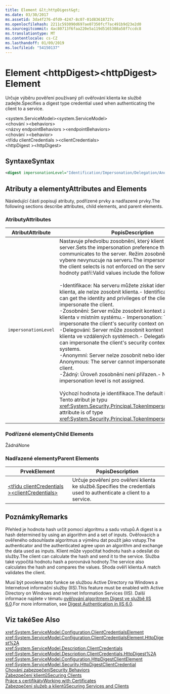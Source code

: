 ```yaml
---
title: Element &lt;httpDigest&gt;
ms.date: 03/30/2017
ms.assetid: 3da4f276-dfd9-4247-8c07-01d83618727c
ms.openlocfilehash: 2211c593090d697ae07350fcf7ac491b9d23e2d0
ms.sourcegitcommit: 4ac80713f6faa220e5a119d5165308a58f7ccdc8
ms.translationtype: MT
ms.contentlocale: cs-CZ
ms.lasthandoff: 01/09/2019
ms.locfileid: "54150137"
---
```

# <a name="lthttpdigestgt-element"></a><span data-ttu-id="79a68-102">Element &lt;httpDigest&gt;</span><span class="sxs-lookup"><span data-stu-id="79a68-102">&lt;httpDigest&gt; Element</span></span>
<span data-ttu-id="79a68-103">Určuje výběru pověření používaný při ověřování klienta ke službě zadejte.</span><span class="sxs-lookup"><span data-stu-id="79a68-103">Specifies a digest type credential used when authenticating the client to a service.</span></span>  
  
 <span data-ttu-id="79a68-104">\<system.ServiceModel></span><span class="sxs-lookup"><span data-stu-id="79a68-104">\<system.ServiceModel></span></span>  
<span data-ttu-id="79a68-105">\<chování ></span><span class="sxs-lookup"><span data-stu-id="79a68-105">\<behaviors></span></span>  
<span data-ttu-id="79a68-106">\<názvy endpointBehaviors ></span><span class="sxs-lookup"><span data-stu-id="79a68-106">\<endpointBehaviors></span></span>  
<span data-ttu-id="79a68-107">\<chování ></span><span class="sxs-lookup"><span data-stu-id="79a68-107">\<behavior></span></span>  
<span data-ttu-id="79a68-108">\<třídu clientCredentials ></span><span class="sxs-lookup"><span data-stu-id="79a68-108">\<clientCredentials></span></span>  
<span data-ttu-id="79a68-109">\<httpDigest ></span><span class="sxs-lookup"><span data-stu-id="79a68-109">\<httpDigest></span></span>  
  
## <a name="syntax"></a><span data-ttu-id="79a68-110">Syntaxe</span><span class="sxs-lookup"><span data-stu-id="79a68-110">Syntax</span></span>  
  
```xml  
<digest impersonationLevel="Identification/Impersonation/Delegation/Anonymous/None" />
```  
  
## <a name="attributes-and-elements"></a><span data-ttu-id="79a68-111">Atributy a elementy</span><span class="sxs-lookup"><span data-stu-id="79a68-111">Attributes and Elements</span></span>  
 <span data-ttu-id="79a68-112">Následující části popisují atributy, podřízené prvky a nadřazené prvky.</span><span class="sxs-lookup"><span data-stu-id="79a68-112">The following sections describe attributes, child elements, and parent elements.</span></span>  
  
### <a name="attributes"></a><span data-ttu-id="79a68-113">Atributy</span><span class="sxs-lookup"><span data-stu-id="79a68-113">Attributes</span></span>  
  
|<span data-ttu-id="79a68-114">Atribut</span><span class="sxs-lookup"><span data-stu-id="79a68-114">Attribute</span></span>|<span data-ttu-id="79a68-115">Popis</span><span class="sxs-lookup"><span data-stu-id="79a68-115">Description</span></span>|  
|---------------|-----------------|  
|`impersonationLevel`|<span data-ttu-id="79a68-116">Nastavuje předvolbu zosobnění, který klient komunikuje na server.</span><span class="sxs-lookup"><span data-stu-id="79a68-116">Sets the impersonation preference that the client communicates to the server.</span></span> <span data-ttu-id="79a68-117">Režim zosobnění, který klient vybere nevynucuje na serveru.</span><span class="sxs-lookup"><span data-stu-id="79a68-117">The impersonation mode that the client selects is not enforced on the server.</span></span> <span data-ttu-id="79a68-118">Platné hodnoty patří:</span><span class="sxs-lookup"><span data-stu-id="79a68-118">Valid values include the following:</span></span><br /><br /> <span data-ttu-id="79a68-119">-Identifikace: Na serveru můžete získat identit a oprávnění klienta, ale nelze zosobnit klienta.</span><span class="sxs-lookup"><span data-stu-id="79a68-119">-   Identification: The server can get the identity and privileges of the client, but cannot impersonate the client.</span></span><br /><span data-ttu-id="79a68-120">-Zosobnění: Server může zosobnit kontext zabezpečení klienta v místním systému.</span><span class="sxs-lookup"><span data-stu-id="79a68-120">-   Impersonation: The server can impersonate the client's security context on the local system.</span></span><br /><span data-ttu-id="79a68-121">-Delegování: Server může zosobnit kontext zabezpečení klienta ve vzdálených systémech.</span><span class="sxs-lookup"><span data-stu-id="79a68-121">-   Delegation: The server can impersonate the client's security context on remote systems.</span></span><br /><span data-ttu-id="79a68-122">-Anonymní: Server nelze zosobnit nebo identifikaci klienta.</span><span class="sxs-lookup"><span data-stu-id="79a68-122">-   Anonymous: The server cannot impersonate or identify the client.</span></span><br /><span data-ttu-id="79a68-123">-Žádný: Úroveň zosobnění není přiřazen.</span><span class="sxs-lookup"><span data-stu-id="79a68-123">-   None: An impersonation level is not assigned.</span></span><br /><br /> <span data-ttu-id="79a68-124">Výchozí hodnota je identifikace.</span><span class="sxs-lookup"><span data-stu-id="79a68-124">The default is Identification.</span></span> <span data-ttu-id="79a68-125">Tento atribut je typu <xref:System.Security.Principal.TokenImpersonationLevel>.</span><span class="sxs-lookup"><span data-stu-id="79a68-125">This attribute is of type <xref:System.Security.Principal.TokenImpersonationLevel>.</span></span>|  
  
### <a name="child-elements"></a><span data-ttu-id="79a68-126">Podřízené elementy</span><span class="sxs-lookup"><span data-stu-id="79a68-126">Child Elements</span></span>  
 <span data-ttu-id="79a68-127">Žádná</span><span class="sxs-lookup"><span data-stu-id="79a68-127">None</span></span>  
  
### <a name="parent-elements"></a><span data-ttu-id="79a68-128">Nadřazené elementy</span><span class="sxs-lookup"><span data-stu-id="79a68-128">Parent Elements</span></span>  
  
|<span data-ttu-id="79a68-129">Prvek</span><span class="sxs-lookup"><span data-stu-id="79a68-129">Element</span></span>|<span data-ttu-id="79a68-130">Popis</span><span class="sxs-lookup"><span data-stu-id="79a68-130">Description</span></span>|  
|-------------|-----------------|  
|[<span data-ttu-id="79a68-131">\<třídu clientCredentials ></span><span class="sxs-lookup"><span data-stu-id="79a68-131">\<clientCredentials></span></span>](../../../../../docs/framework/configure-apps/file-schema/wcf/clientcredentials.md)|<span data-ttu-id="79a68-132">Určuje pověření pro ověření klienta ke službě.</span><span class="sxs-lookup"><span data-stu-id="79a68-132">Specifies the credentials used to authenticate a client to a service.</span></span>|  
  
## <a name="remarks"></a><span data-ttu-id="79a68-133">Poznámky</span><span class="sxs-lookup"><span data-stu-id="79a68-133">Remarks</span></span>  
 <span data-ttu-id="79a68-134">Přehled je hodnota hash určit pomocí algoritmu a sadu vstupů.</span><span class="sxs-lookup"><span data-stu-id="79a68-134">A digest is a hash determined by using an algorithm and a set of inputs.</span></span> <span data-ttu-id="79a68-135">Ověřovacích a ověřeného odsouhlaste algoritmus a výměnu dat použít jako vstupy.</span><span class="sxs-lookup"><span data-stu-id="79a68-135">The authenticator and the authenticated agree upon an algorithm and exchange the data used as inputs.</span></span> <span data-ttu-id="79a68-136">Klient může vypočítat hodnotu hash a odesílat do služby.</span><span class="sxs-lookup"><span data-stu-id="79a68-136">The client can calculate the hash and send it to the service.</span></span> <span data-ttu-id="79a68-137">Služba také vypočítá hodnotu hash a porovnává hodnoty.</span><span class="sxs-lookup"><span data-stu-id="79a68-137">The service also calculates the hash and compares the values.</span></span> <span data-ttu-id="79a68-138">Shoda ověří klienta.</span><span class="sxs-lookup"><span data-stu-id="79a68-138">A match validates the client.</span></span>  
  
 <span data-ttu-id="79a68-139">Musí být povolena tato funkce se službou Active Directory na Windows a Internetové informační služby (IIS).</span><span class="sxs-lookup"><span data-stu-id="79a68-139">This feature must be enabled with Active Directory on Windows and Internet Information Services (IIS).</span></span> <span data-ttu-id="79a68-140">Další informace najdete v tématu [ověřování algoritmem Digest ve službě IIS 6.0](https://go.microsoft.com/fwlink/?LinkId=88443).</span><span class="sxs-lookup"><span data-stu-id="79a68-140">For more information, see [Digest Authentication in IIS 6.0](https://go.microsoft.com/fwlink/?LinkId=88443).</span></span>  
  
## <a name="see-also"></a><span data-ttu-id="79a68-141">Viz také</span><span class="sxs-lookup"><span data-stu-id="79a68-141">See Also</span></span>  
 <xref:System.ServiceModel.Configuration.ClientCredentialsElement>  
 <xref:System.ServiceModel.Configuration.ClientCredentialsElement.HttpDigest%2A>  
 <xref:System.ServiceModel.Description.ClientCredentials>  
 <xref:System.ServiceModel.Description.ClientCredentials.HttpDigest%2A>  
 <xref:System.ServiceModel.Configuration.HttpDigestClientElement>  
 <xref:System.ServiceModel.Security.HttpDigestClientCredential>  
 [<span data-ttu-id="79a68-142">Chování zabezpečení</span><span class="sxs-lookup"><span data-stu-id="79a68-142">Security Behaviors</span></span>](../../../../../docs/framework/wcf/feature-details/security-behaviors-in-wcf.md)  
 [<span data-ttu-id="79a68-143">Zabezpečení klientů</span><span class="sxs-lookup"><span data-stu-id="79a68-143">Securing Clients</span></span>](../../../../../docs/framework/wcf/securing-clients.md)  
 [<span data-ttu-id="79a68-144">Práce s certifikáty</span><span class="sxs-lookup"><span data-stu-id="79a68-144">Working with Certificates</span></span>](../../../../../docs/framework/wcf/feature-details/working-with-certificates.md)  
 [<span data-ttu-id="79a68-145">Zabezpečení služeb a klientů</span><span class="sxs-lookup"><span data-stu-id="79a68-145">Securing Services and Clients</span></span>](../../../../../docs/framework/wcf/feature-details/securing-services-and-clients.md)
